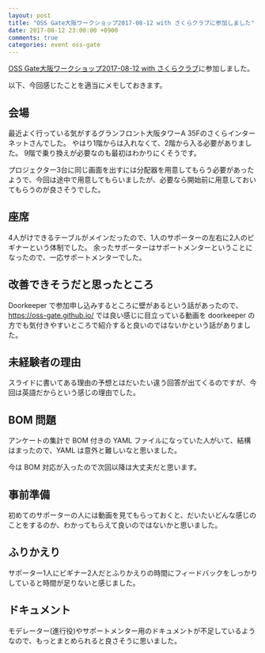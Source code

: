 ```yaml
---
layout: post
title: "OSS Gate大阪ワークショップ2017-08-12 with さくらクラブに参加しました"
date: 2017-08-12 23:00:00 +0900
comments: true
categories: event oss-gate
---
```

[OSS Gate大阪ワークショップ2017-08-12 with さくらクラブ](https://oss-gate.doorkeeper.jp/events/63163)に参加しました。

<!--more-->

以下、今回感じたことを適当にメモしておきます。

## 会場

最近よく行っている気がするグランフロント大阪タワーA 35Fのさくらインターネットさんでした。
やはり1階からは入れなくて、2階から入る必要がありました。
9階で乗り換えが必要なのも最初はわかりにくそうです。

プロジェクター3台に同じ画面を出すには分配器を用意してもらう必要があったようで、今回は途中で用意してもらいましたが、必要なら開始前に用意しておいてもらうのが良さそうでした。

## 座席

4人がけできるテーブルがメインだったので、1人のサポーターの左右に2人のビギナーという体制でした。
余ったサポーターはサポートメンターということになったので、一応サポートメンターでした。

## 改善できそうだと思ったところ

Doorkeeper で参加申し込みするところに壁があるという話があったので、 https://oss-gate.github.io/ では良い感じに目立っている動画を doorkeeper の方でも気付きやすいところで紹介すると良いのではないかという話がありました。

## 未経験者の理由

スライドに書いてある理由の予想とはだいたい違う回答が出てくるのですが、今回は英語だからという感じの理由でした。

## BOM 問題

アンケートの集計で BOM 付きの YAML ファイルになっていた人がいて、結構はまったので、YAML は意外と難しいなと思いました。

今は BOM 対応が入ったので次回以降は大丈夫だと思います。

## 事前準備

初めてのサポーターの人には動画を見てもらっておくと、だいたいどんな感じのことをするのか、わかってもらえて良いのではないかと思いました。

## ふりかえり

サポーター1人にビギナー2人だとふりかえりの時間にフィードバックをしっかりしていると時間が足りないと感じました。

## ドキュメント

モデレーター(進行役)やサポートメンター用のドキュメントが不足しているようなので、もっとまとめられると良さそうに思いました。
